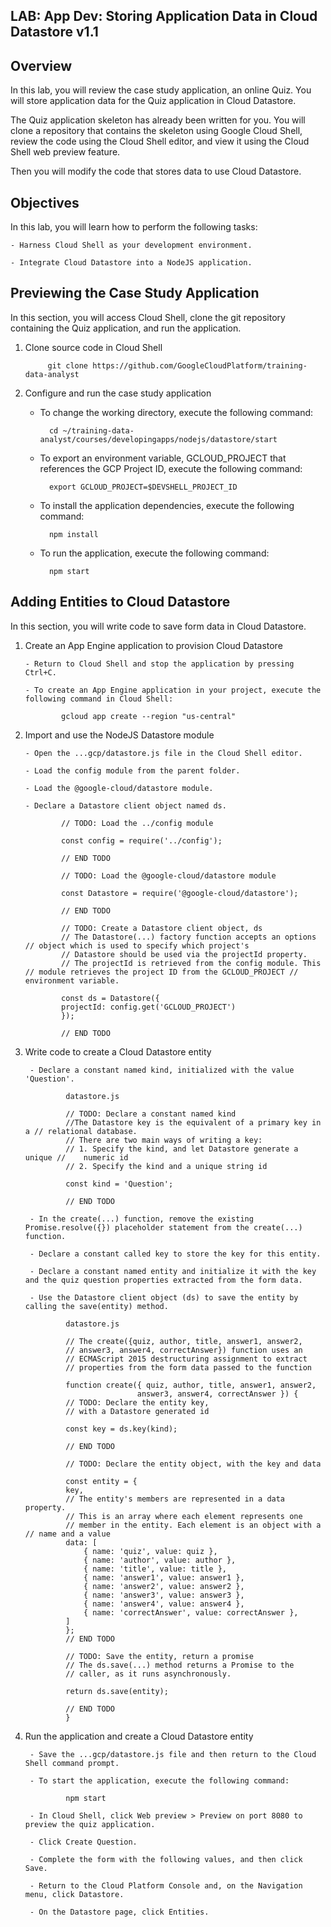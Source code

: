 ## LAB: App Dev: Storing Application Data in Cloud Datastore v1.1

## Overview

In this lab, you will review the case study application, an online Quiz. You will store application data for the Quiz application in Cloud Datastore.

The Quiz application skeleton has already been written for you. You will clone a repository that contains the skeleton using Google Cloud Shell, review the code using the Cloud Shell editor, and view it using the Cloud Shell web preview feature.

Then you will modify the code that stores data to use Cloud Datastore.

## Objectives

In this lab, you will learn how to perform the following tasks:

    - Harness Cloud Shell as your development environment.

    - Integrate Cloud Datastore into a NodeJS application.

## Previewing the Case Study Application

In this section, you will access Cloud Shell, clone the git repository containing the Quiz application, and run the application.

1. Clone source code in Cloud Shell
    
            git clone https://github.com/GoogleCloudPlatform/training-data-analyst

2. Configure and run the case study application

    - To change the working directory, execute the following command:

            cd ~/training-data-analyst/courses/developingapps/nodejs/datastore/start

    - To export an environment variable, GCLOUD_PROJECT that references the GCP Project ID, execute the following command:

            export GCLOUD_PROJECT=$DEVSHELL_PROJECT_ID

    - To install the application dependencies, execute the following command:

            npm install

    - To run the application, execute the following command:

            npm start

## Adding Entities to Cloud Datastore

In this section, you will write code to save form data in Cloud Datastore.

1.  Create an App Engine application to provision Cloud Datastore

        - Return to Cloud Shell and stop the application by pressing Ctrl+C.

        - To create an App Engine application in your project, execute the following command in Cloud Shell:

                gcloud app create --region "us-central"

2.  Import and use the NodeJS Datastore module

        - Open the ...gcp/datastore.js file in the Cloud Shell editor.

        - Load the config module from the parent folder.

        - Load the @google-cloud/datastore module.

        - Declare a Datastore client object named ds.

                // TODO: Load the ../config module

                const config = require('../config');

                // END TODO

                // TODO: Load the @google-cloud/datastore module

                const Datastore = require('@google-cloud/datastore');

                // END TODO

                // TODO: Create a Datastore client object, ds
                // The Datastore(...) factory function accepts an options // object which is used to specify which project's
                // Datastore should be used via the projectId property.
                // The projectId is retrieved from the config module. This // module retrieves the project ID from the GCLOUD_PROJECT // environment variable.

                const ds = Datastore({
                projectId: config.get('GCLOUD_PROJECT')
                });

                // END TODO

3. Write code to create a Cloud Datastore entity

        - Declare a constant named kind, initialized with the value 'Question'.

                datastore.js

                // TODO: Declare a constant named kind
                //The Datastore key is the equivalent of a primary key in a // relational database.
                // There are two main ways of writing a key:
                // 1. Specify the kind, and let Datastore generate a unique //    numeric id
                // 2. Specify the kind and a unique string id

                const kind = 'Question';

                // END TODO

        - In the create(...) function, remove the existing Promise.resolve({}) placeholder statement from the create(...) function.

        - Declare a constant called key to store the key for this entity.

        - Declare a constant named entity and initialize it with the key and the quiz question properties extracted from the form data.

        - Use the Datastore client object (ds) to save the entity by calling the save(entity) method.

                datastore.js

                // The create({quiz, author, title, answer1, answer2,
                // answer3, answer4, correctAnswer}) function uses an
                // ECMAScript 2015 destructuring assignment to extract
                // properties from the form data passed to the function

                function create({ quiz, author, title, answer1, answer2,
                                answer3, answer4, correctAnswer }) {
                // TODO: Declare the entity key,
                // with a Datastore generated id

                const key = ds.key(kind);

                // END TODO

                // TODO: Declare the entity object, with the key and data

                const entity = {
                key,
                // The entity's members are represented in a data property.
                // This is an array where each element represents one
                // member in the entity. Each element is an object with a // name and a value
                data: [
                    { name: 'quiz', value: quiz },
                    { name: 'author', value: author },
                    { name: 'title', value: title },
                    { name: 'answer1', value: answer1 },
                    { name: 'answer2', value: answer2 },
                    { name: 'answer3', value: answer3 },
                    { name: 'answer4', value: answer4 },
                    { name: 'correctAnswer', value: correctAnswer },
                ]
                };
                // END TODO

                // TODO: Save the entity, return a promise
                // The ds.save(...) method returns a Promise to the
                // caller, as it runs asynchronously.

                return ds.save(entity);

                // END TODO
                }

4. Run the application and create a Cloud Datastore entity

        - Save the ...gcp/datastore.js file and then return to the Cloud Shell command prompt.

        - To start the application, execute the following command:

                npm start

        - In Cloud Shell, click Web preview > Preview on port 8080 to preview the quiz application.

        - Click Create Question.

        - Complete the form with the following values, and then click Save.

        - Return to the Cloud Platform Console and, on the Navigation menu, click Datastore.

        - On the Datastore page, click Entities.
















